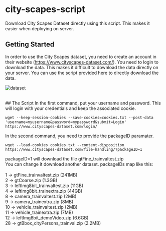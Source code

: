 # city-scapes-script
Download City Scapes Dataset directly using this script. This makes it easier when deploying on server.  

## Getting Started
In order to use the City Scapes dataset, you need to create an account in their website (https://www.cityscapes-dataset.com/). You need to login to download the data. This makes it difficult to download the data directly on your server. You can use the script provided here to directly download the data. 
<br /> 

![dataset](../readmefiles/dataset-image.png)

<br /> 
## The Script
In the first command, put your username and password. This will login with your credentials and keep the associated cookie.

```
wget --keep-session-cookies --save-cookies=cookies.txt --post-data 'username=myusername&password=mypassword&submit=Login' https://www.cityscapes-dataset.com/login/
```

In the second command, you need to provide the packageID paramater. 

```
wget --load-cookies cookies.txt --content-disposition https://www.cityscapes-dataset.com/file-handling/?packageID=1
```

packageID=1 will download the file gtFine_trainvaltest.zip <br /> 
You can change it download another dataset. packageIDs map like this: <br /> <br />
1 -> gtFine_trainvaltest.zip (241MB) <br />
2 -> gtCoarse.zip (1.3GB) <br />
3 -> leftImg8bit_trainvaltest.zip (11GB) <br />
4 -> leftImg8bit_trainextra.zip (44GB) <br />
8 -> camera_trainvaltest.zip (2MB) <br />
9 -> camera_trainextra.zip (8MB) <br />
10 -> vehicle_trainvaltest.zip (2MB) <br />
11 -> vehicle_trainextra.zip (7MB) <br />
12 -> leftImg8bit_demoVideo.zip (6.6GB) <br />
28 -> gtBbox_cityPersons_trainval.zip (2.2MB) <br />
<br />
